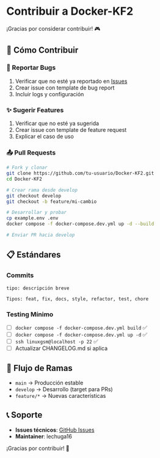 # Contribuir a Docker-KF2

¡Gracias por considerar contribuir! 🎮

## 🚀 Cómo Contribuir

### 🐛 Reportar Bugs
1. Verificar que no esté ya reportado en [Issues](https://github.com/lechuga16/Docker-KF2/issues)
2. Crear issue con template de bug report
3. Incluir logs y configuración

### ✨ Sugerir Features
1. Verificar que no esté ya sugerida
2. Crear issue con template de feature request
3. Explicar el caso de uso

### 📤 Pull Requests
```bash
# Fork y clonar
git clone https://github.com/tu-usuario/Docker-KF2.git
cd Docker-KF2

# Crear rama desde develop
git checkout develop
git checkout -b feature/mi-cambio

# Desarrollar y probar
cp example.env .env
docker compose -f docker-compose.dev.yml up -d --build

# Enviar PR hacia develop
```

## 📋 Estándares

### Commits
```
tipo: descripción breve

Tipos: feat, fix, docs, style, refactor, test, chore
```

### Testing Mínimo
- [ ] `docker compose -f docker-compose.dev.yml build` ✅
- [ ] `docker compose -f docker-compose.dev.yml up -d` ✅
- [ ] `ssh linuxgsm@localhost -p 22` ✅
- [ ] Actualizar CHANGELOG.md si aplica

## 🔄 Flujo de Ramas
- `main` → Producción estable
- `develop` → Desarrollo (target para PRs)
- `feature/*` → Nuevas características

## 📞 Soporte
- **Issues técnicos**: [GitHub Issues](https://github.com/lechuga16/Docker-KF2/issues)
- **Maintainer**: lechuga16

¡Gracias por contribuir! 🙏
